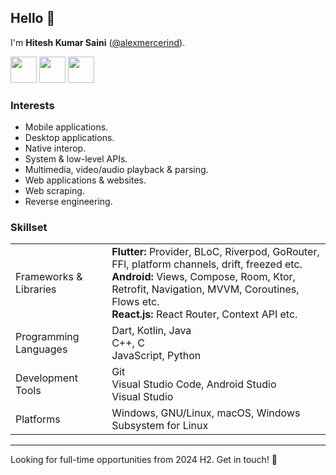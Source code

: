 ## Hello 👋

I'm **Hitesh Kumar Saini** ([@alexmercerind](https://github.com/alexmercerind)).

<a href="https://linkedin.com/in/hitesh-kumar-saini"><img src="https://github.com/alexmercerind/alexmercerind/assets/28951144/c5046308-eacc-43e8-9e51-87586ef82a73" width="42" height="42"></a>
<a href="https://x.com/alexmercerind"><img src="https://github.com/alexmercerind/alexmercerind/assets/28951144/d8406b69-7304-4b9b-a804-02e2721d1ef2" width="42" height="42"></a>
<a href="mailto:saini123hitesh@gmail.com"><img src="https://github.com/alexmercerind/alexmercerind/assets/28951144/8847d405-c0fd-4c23-b925-aa69c89b5eb2" width="42" height="42"></a>

### Interests

- Mobile applications.
- Desktop applications.
- Native interop.
- System & low-level APIs.
- Multimedia, video/audio playback & parsing.
- Web applications & websites.
- Web scraping.
- Reverse engineering.

### Skillset

<table>
  <tr>
    <td>Frameworks & Libraries</td>
    <td>
      <strong>Flutter: </strong>
      Provider, BLoC, Riverpod, GoRouter, FFI, platform channels, drift, freezed etc.
      <br>
      <strong>Android: </strong>
      Views, Compose, Room, Ktor, Retrofit, Navigation, MVVM, Coroutines, Flows etc.
      <br>
      <strong>React.js: </strong>
      React Router, Context API etc.
      <br>
    </td>
  </tr>
  <tr>
    <td>Programming Languages</td>
    <td>
      Dart, Kotlin, Java
      <br>
      C++, C
      <br>
      JavaScript, Python
    </td>
  </tr>
  <tr>
    <td>Development Tools</td>
    <td>
      Git
      <br>
      Visual Studio Code, Android Studio
      <br>
      Visual Studio
    </td>
  </tr>
  <tr>
    <td>Platforms</td>
    <td>
      Windows, GNU/Linux, macOS, Windows Subsystem for Linux
    </td>
  </tr>
</table>

<hr>

Looking for full-time opportunities from 2024 H2. Get in touch! 🤝

<!--

![](https://github.com/alexmercerind/github-stats/blob/master/generated/overview.svg?raw=true)
![](https://github.com/alexmercerind/github-stats/blob/master/generated/languages.svg?raw=true)

-->
